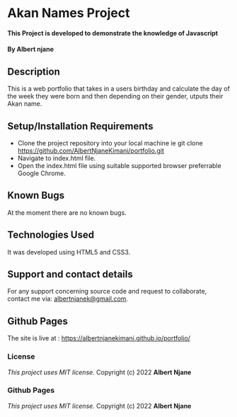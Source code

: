 # Akan Names Project
#### This Project is developed to demonstrate the knowledge of Javascript
#### By **Albert njane**
## Description
This is a web portfolio that takes in a users birthday and calculate the day of the week they were born and then depending on their gender, utputs their Akan name.
## Setup/Installation Requirements
* Clone the project repository into your local machine ie git clone https://github.com/AlbertNjaneKimani/portfolio.git
* Navigate to index.html file.
* Open the index.html file using suitable supported browser preferrable Google Chrome.
## Known Bugs
At the moment there are no known bugs.
## Technologies Used
It was developed using HTML5 and CSS3.
## Support and contact details
For any support concerning source code and request to collaborate, contact me via: albertnjanek@gmail.com.
## Github Pages
The site is live at : https://albertnjanekimani.github.io/portfolio/
### License
*This project uses MIT license.*
Copyright (c) 2022 **Albert Njane**
### Github Pages
*This project uses MIT license.*
Copyright (c) 2022 **Albert Njane**
